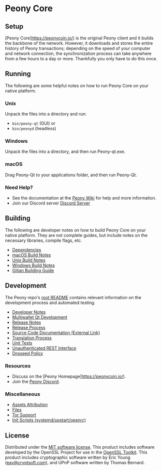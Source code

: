 Peony Core
=============

Setup
---------------------
[Peony Core]https://peonycoin.io/) is the original Peony client and it builds the backbone of the network. However, it downloads and stores the entire history of Peony transactions; depending on the speed of your computer and network connection, the synchronization process can take anywhere from a few hours to a day or more. Thankfully you only have to do this once.

Running
---------------------
The following are some helpful notes on how to run Peony Core on your native platform.

### Unix

Unpack the files into a directory and run:

- `bin/peony-qt` (GUI) or
- `bin/peonyd` (headless)

### Windows

Unpack the files into a directory, and then run Peony-qt.exe.

### macOS

Drag Peony-Qt to your applications folder, and then run Peony-Qt.

### Need Help?

* See the documentation at the [Peony Wiki](https://github.com/cryptoshares/SHARES.git)
for help and more information.
* Join our Discord server [Discord Server](https://discord.gg/UXGTjfsBFe)

Building
---------------------
The following are developer notes on how to build Peony Core on your native platform. They are not complete guides, but include notes on the necessary libraries, compile flags, etc.

- [Dependencies](dependencies.md)
- [macOS Build Notes](build-osx.md)
- [Unix Build Notes](build-unix.md)
- [Windows Build Notes](build-windows.md)
- [Gitian Building Guide](gitian-building.md)

Development
---------------------
The Peony repo's [root README](/README.md) contains relevant information on the development process and automated testing.

- [Developer Notes](developer-notes.md)
- [Multiwallet Qt Development](multiwallet-qt.md)
- [Release Notes](release-notes.md)
- [Release Process](release-process.md)
- [Source Code Documentation (External Link)](https://github.com/cryptoshares/SHARES.git)
- [Translation Process](translation_process.md)
- [Unit Tests](unit-tests.md)
- [Unauthenticated REST Interface](REST-interface.md)
- [Dnsseed Policy](dnsseed-policy.md)

### Resources
* Discuss on the [Peony Homepage]https://peonycoin.io/).
* Join the [Peony Discord](https://discord.gg/UXGTjfsBFe).

### Miscellaneous
- [Assets Attribution](assets-attribution.md)
- [Files](files.md)
- [Tor Support](tor.md)
- [Init Scripts (systemd/upstart/openrc)](init.md)

License
---------------------
Distributed under the [MIT software license](/COPYING).
This product includes software developed by the OpenSSL Project for use in the [OpenSSL Toolkit](https://www.openssl.org/). This product includes
cryptographic software written by Eric Young ([eay@cryptsoft.com](mailto:eay@cryptsoft.com)), and UPnP software written by Thomas Bernard.
